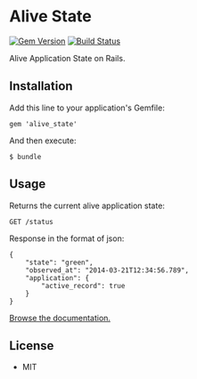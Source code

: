 # Alive State

[![Gem Version](https://badge.fury.io/rb/alive_state.png)](https://rubygems.org/gems/alive_state) [![Build Status](https://travis-ci.org/ogom/alive_state.png?branch=master)](https://travis-ci.org/ogom/alive_state)

Alive Application State on Rails.

## Installation

Add this line to your application's Gemfile:

```
gem 'alive_state'
```

And then execute:

```
$ bundle
```

## Usage

Returns the current alive application state:

```
GET /status
```

Response in the format of json:

```
{
    "state": "green",
    "observed_at": "2014-03-21T12:34:56.789",
    "application": {
        "active_record": true
    }
}
```

[Browse the documentation.](http://ogom.github.io/alive_state/docs)

## License

* MIT
